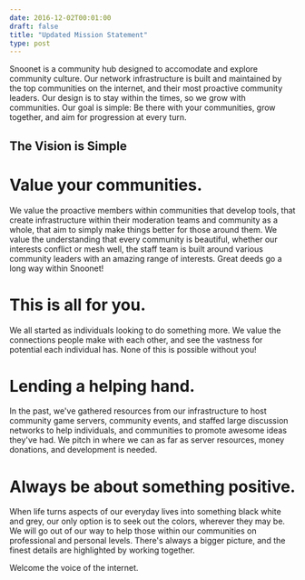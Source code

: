 ```yaml
--- 
date: 2016-12-02T00:01:00
draft: false
title: "Updated Mission Statement"
type: post
---
```


Snoonet is a community hub designed to accomodate and explore community culture. Our network infrastructure is built and maintained by the top communities on the internet, and their most proactive community leaders. Our design is to stay within the times, so we grow with communities. Our goal is simple: Be there with your communities, grow together, and aim for progression at every turn.

## The Vision is Simple

# Value your communities.
We value the proactive members within communities that develop tools, that create infrastructure within their moderation teams and community as a whole, that aim to simply make things better for those around them.
We value the understanding that every community is beautiful, whether our interests conflict or mesh well, the staff team is built around various community leaders with an amazing range of interests.
Great deeds go a long way within Snoonet!

# This is all for you.
We all started as individuals looking to do something more. We value the connections people make with each other, and see the vastness for potential each individual has. None of this is possible without you!

# Lending a helping hand.
In the past, we've gathered resources from our infrastructure to host community game servers, community events, and staffed large discussion networks to help individuals, and communities to promote awesome ideas they've had. We pitch in where we can as far as server resources, money donations, and development is needed.

# Always be about something positive.
When life turns aspects of our everyday lives into something black white and grey, our only option is to seek out the colors, wherever they may be. We will go out of our way to help those within our communities on professional and personal levels. There's always a bigger picture, and the finest details are highlighted by working together.


Welcome the voice of the internet.